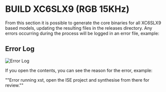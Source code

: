 # BUILD XC6SLX9 (RGB 15KHz)

From this section it is possible to generate the core binaries for all XC6SLX9 based models, updating the resulting files in the releases directory. Any errors occurring during the process will be logged in an error file, example:

## Error Log

![Error Log](../../doc/img/errors_xc6slx9.png)

If you open the contents, you can see the reason for the error, example:

""Error running xst, open the ISE project and synthesise from there for review.""
